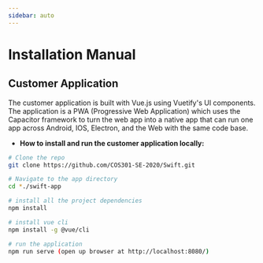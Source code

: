```yaml
---
sidebar: auto
---
```


# Installation Manual

## Customer Application

The customer application is built with Vue.js using Vuetify's UI components. The application is a PWA (Progressive Web Application) which uses the Capacitor framework to turn the web app into a native app that can run one app across Android, IOS, Electron, and the Web with the same code base.


* **How to install and run the customer application locally:**
``` sh
# Clone the repo
git clone https://github.com/COS301-SE-2020/Swift.git

# Navigate to the app directory
cd *./swift-app

# install all the project dependencies
npm install

# install vue cli
npm install -g @vue/cli

# run the application
npm run serve (open up browser at http://localhost:8080/)
```